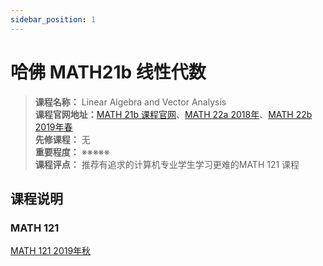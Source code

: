 ```yaml
---
sidebar_position: 1
---
```


# 哈佛 MATH21b 线性代数





>**课程名称：**  Linear Algebra and Vector Analysis      
**课程官网地址：**[MATH 21b 课程官网](https://people.math.harvard.edu/~kupers/teaching/21b/index.html)、[MATH 22a 2018年](https://people.math.harvard.edu/~knill/teaching/math22a2018/index.html)、[MATH 22b 2019年春](https://people.math.harvard.edu/~knill/teaching/math22b2019/)          
**先修课程：** 无  
**重要程度：** ※※※※※  
**课程评点：** 推荐有追求的计算机专业学生学习更难的MATH 121 课程

## 课程说明




### MATH 121
[MATH 121 2019年秋](https://scholar.harvard.edu/elden/classes/math-121-fall-2019)


